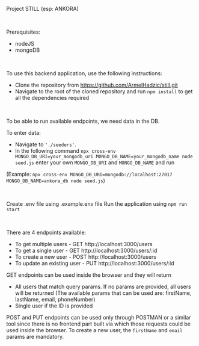 Project STILL (esp: ANKORA)

<br/>

Prerequisites:
- nodeJS
- mongoDB

<br/>

To use this backend application, use the following instructions:
- Clone the repository from https://github.com/ArmelHadzic/still.git
- Navigate to the root of the cloned repository and run ```npm install``` to get all the dependencies required

<br/>

To be able to run available endpoints, we need data in the DB.

To enter data:
 - Navigate to ```'./seeders'```.
 - In the following command
 ```npx cross-env MONGO_DB_URI=your_mongodb_uri MONGO_DB_NAME=your_mongodb_name node seed.js```
 enter your own ```MONGO_DB_URI``` and ```MONGO_DB_NAME``` and run
 
 (Example: ```npx cross-env MONGO_DB_URI=mongodb://localhost:27017 MONGO_DB_NAME=ankora_db node seed.js```)

 <br/>


 Create .env file using .example.env file
 Run the application using ```npm run start```

 <br/>

 There are 4 endpoints available:
 - To get multiple users - GET http://localhost:3000/users
 - To get a single user - GET http://localhost:3000/users/:id
 - To create a new user - POST http://localhost:3000/users
 - To update an existing user - PUT http://localhost:3000/users/:id

 GET endpoints can be used inside the browser and they will return
 - All users that match query params. If no params are provided, all users will be returned
(The available params that can be used are: firstName, lastName, email, phoneNumber)
 - Single user if the ID is provided

POST and PUT endpoints can be used only through POSTMAN or a similar tool since there is no frontend part built via which those requests could be used inside the browser.
To create a new user, the ```firstName``` and ```email``` params are mandatory.
